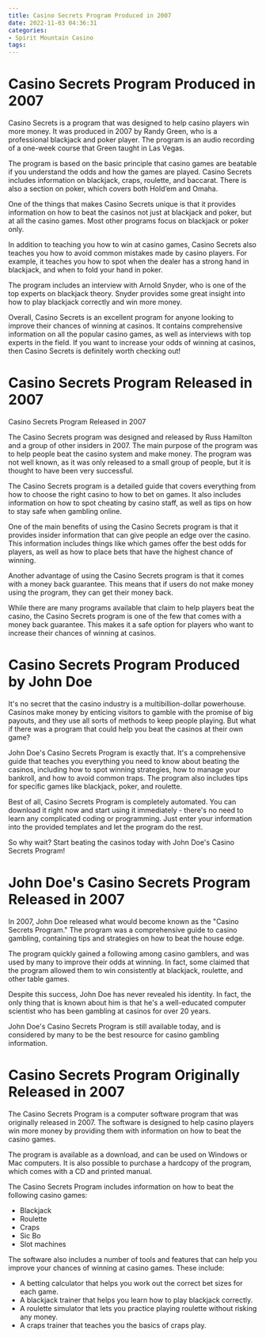 ```yaml
---
title: Casino Secrets Program Produced in 2007
date: 2022-11-03 04:36:31
categories:
- Spirit Mountain Casino
tags:
---
```



#  Casino Secrets Program Produced in 2007

Casino Secrets is a program that was designed to help casino players win more money. It was produced in 2007 by Randy Green, who is a professional blackjack and poker player. The program is an audio recording of a one-week course that Green taught in Las Vegas.

The program is based on the basic principle that casino games are beatable if you understand the odds and how the games are played. Casino Secrets includes information on blackjack, craps, roulette, and baccarat. There is also a section on poker, which covers both Hold’em and Omaha.

One of the things that makes Casino Secrets unique is that it provides information on how to beat the casinos not just at blackjack and poker, but at all the casino games. Most other programs focus on blackjack or poker only.

In addition to teaching you how to win at casino games, Casino Secrets also teaches you how to avoid common mistakes made by casino players. For example, it teaches you how to spot when the dealer has a strong hand in blackjack, and when to fold your hand in poker.

The program includes an interview with Arnold Snyder, who is one of the top experts on blackjack theory. Snyder provides some great insight into how to play blackjack correctly and win more money.

Overall, Casino Secrets is an excellent program for anyone looking to improve their chances of winning at casinos. It contains comprehensive information on all the popular casino games, as well as interviews with top experts in the field. If you want to increase your odds of winning at casinos, then Casino Secrets is definitely worth checking out!

#  Casino Secrets Program Released in 2007

Casino Secrets Program Released in 2007

The Casino Secrets program was designed and released by Russ Hamilton and a group of other insiders in 2007. The main purpose of the program was to help people beat the casino system and make money. The program was not well known, as it was only released to a small group of people, but it is thought to have been very successful.

The Casino Secrets program is a detailed guide that covers everything from how to choose the right casino to how to bet on games. It also includes information on how to spot cheating by casino staff, as well as tips on how to stay safe when gambling online.

One of the main benefits of using the Casino Secrets program is that it provides insider information that can give people an edge over the casino. This information includes things like which games offer the best odds for players, as well as how to place bets that have the highest chance of winning.

Another advantage of using the Casino Secrets program is that it comes with a money back guarantee. This means that if users do not make money using the program, they can get their money back.

While there are many programs available that claim to help players beat the casino, the Casino Secrets program is one of the few that comes with a money back guarantee. This makes it a safe option for players who want to increase their chances of winning at casinos.

#  Casino Secrets Program Produced by John Doe

It's no secret that the casino industry is a multibillion-dollar powerhouse. Casinos make money by enticing visitors to gamble with the promise of big payouts, and they use all sorts of methods to keep people playing. But what if there was a program that could help you beat the casinos at their own game?

John Doe's Casino Secrets Program is exactly that. It's a comprehensive guide that teaches you everything you need to know about beating the casinos, including how to spot winning strategies, how to manage your bankroll, and how to avoid common traps. The program also includes tips for specific games like blackjack, poker, and roulette.

Best of all, Casino Secrets Program is completely automated. You can download it right now and start using it immediately - there's no need to learn any complicated coding or programming. Just enter your information into the provided templates and let the program do the rest.

So why wait? Start beating the casinos today with John Doe's Casino Secrets Program!

#  John Doe's Casino Secrets Program Released in 2007

In 2007, John Doe released what would become known as the "Casino Secrets Program." The program was a comprehensive guide to casino gambling, containing tips and strategies on how to beat the house edge.

The program quickly gained a following among casino gamblers, and was used by many to improve their odds at winning. In fact, some claimed that the program allowed them to win consistently at blackjack, roulette, and other table games.

Despite this success, John Doe has never revealed his identity. In fact, the only thing that is known about him is that he's a well-educated computer scientist who has been gambling at casinos for over 20 years.

John Doe's Casino Secrets Program is still available today, and is considered by many to be the best resource for casino gambling information.

#  Casino Secrets Program Originally Released in 2007

The Casino Secrets Program is a computer software program that was originally released in 2007. The software is designed to help casino players win more money by providing them with information on how to beat the casino games.

The program is available as a download, and can be used on Windows or Mac computers. It is also possible to purchase a hardcopy of the program, which comes with a CD and printed manual.

The Casino Secrets Program includes information on how to beat the following casino games:

- Blackjack
- Roulette
- Craps
- Sic Bo
- Slot machines

The software also includes a number of tools and features that can help you improve your chances of winning at casino games. These include:

- A betting calculator that helps you work out the correct bet sizes for each game.
- A blackjack trainer that helps you learn how to play blackjack correctly.
- A roulette simulator that lets you practice playing roulette without risking any money.
- A craps trainer that teaches you the basics of craps play.